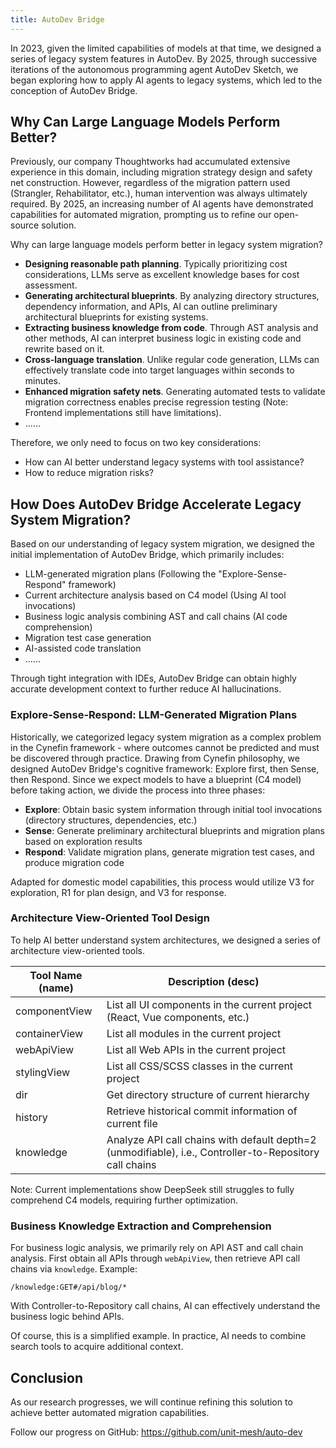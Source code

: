```yaml
---
title: AutoDev Bridge
---
```


In 2023, given the limited capabilities of models at that time, we designed a series of legacy system features in AutoDev. By 2025, through successive iterations of the autonomous programming agent AutoDev Sketch, we began exploring how to apply AI agents to legacy systems, which led to the conception of AutoDev Bridge.

## Why Can Large Language Models Perform Better?

Previously, our company Thoughtworks had accumulated extensive experience in this domain, including migration strategy design and safety net construction. However, regardless of the migration pattern used (Strangler, Rehabilitator, etc.), human intervention was always ultimately required. By 2025, an increasing number of AI agents have demonstrated capabilities for automated migration, prompting us to refine our open-source solution.

Why can large language models perform better in legacy system migration?

- **Designing reasonable path planning**. Typically prioritizing cost considerations, LLMs serve as excellent knowledge bases for cost assessment.
- **Generating architectural blueprints**. By analyzing directory structures, dependency information, and APIs, AI can outline preliminary architectural blueprints for existing systems.
- **Extracting business knowledge from code**. Through AST analysis and other methods, AI can interpret business logic in existing code and rewrite based on it.
- **Cross-language translation**. Unlike regular code generation, LLMs can effectively translate code into target languages within seconds to minutes.
- **Enhanced migration safety nets**. Generating automated tests to validate migration correctness enables precise regression testing (Note: Frontend implementations still have limitations).
- ......

Therefore, we only need to focus on two key considerations:

- How can AI better understand legacy systems with tool assistance?
- How to reduce migration risks?

## How Does AutoDev Bridge Accelerate Legacy System Migration?

Based on our understanding of legacy system migration, we designed the initial implementation of AutoDev Bridge, which primarily includes:

- LLM-generated migration plans (Following the "Explore-Sense-Respond" framework)
- Current architecture analysis based on C4 model (Using AI tool invocations)
- Business logic analysis combining AST and call chains (AI code comprehension)
- Migration test case generation
- AI-assisted code translation
- ......

Through tight integration with IDEs, AutoDev Bridge can obtain highly accurate development context to further reduce AI hallucinations.

### Explore-Sense-Respond: LLM-Generated Migration Plans

Historically, we categorized legacy system migration as a complex problem in the Cynefin framework - where outcomes cannot be predicted and must be discovered through practice. Drawing from Cynefin philosophy, we designed AutoDev Bridge's cognitive framework: Explore first, then Sense, then Respond. Since we expect models to have a blueprint (C4 model) before taking action, we divide the process into three phases:

- **Explore**: Obtain basic system information through initial tool invocations (directory structures, dependencies, etc.)
- **Sense**: Generate preliminary architectural blueprints and migration plans based on exploration results
- **Respond**: Validate migration plans, generate migration test cases, and produce migration code

Adapted for domestic model capabilities, this process would utilize V3 for exploration, R1 for plan design, and V3 for response.

### Architecture View-Oriented Tool Design

To help AI better understand system architectures, we designed a series of architecture view-oriented tools.

| Tool Name (name)   | Description (desc)                                                                 |
|--------------------|-----------------------------------------------------------------------------------|
| componentView      | List all UI components in the current project (React, Vue components, etc.)       |
| containerView      | List all modules in the current project                                           |
| webApiView         | List all Web APIs in the current project                                          |
| stylingView        | List all CSS/SCSS classes in the current project                                  |
| dir                | Get directory structure of current hierarchy                                      |
| history            | Retrieve historical commit information of current file                            |
| knowledge          | Analyze API call chains with default depth=2 (unmodifiable), i.e., Controller-to-Repository call chains |

Note: Current implementations show DeepSeek still struggles to fully comprehend C4 models, requiring further optimization.

### Business Knowledge Extraction and Comprehension

For business logic analysis, we primarily rely on API AST and call chain analysis. First obtain all APIs through `webApiView`, then retrieve API call chains via `knowledge`. Example:

```devin
/knowledge:GET#/api/blog/*
```

With Controller-to-Repository call chains, AI can effectively understand the business logic behind APIs.

Of course, this is a simplified example. In practice, AI needs to combine search tools to acquire additional context.

## Conclusion

As our research progresses, we will continue refining this solution to achieve better automated migration capabilities.

Follow our progress on GitHub: https://github.com/unit-mesh/auto-dev
